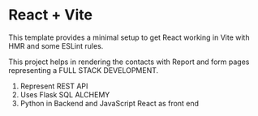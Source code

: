 # React + Vite

This template provides a minimal setup to get React working in Vite with HMR and some ESLint rules.


This project helps in rendering the contacts with Report and form pages representing a FULL STACK DEVELOPMENT. 

1. Represent REST API 
2. Uses Flask SQL ALCHEMY
3. Python in Backend and JavaScript React as front end
